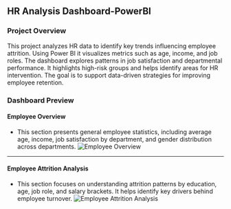 ## HR Analysis Dashboard-PowerBI

### Project Overview 
This project analyzes HR data to identify key trends influencing employee attrition.
Using Power BI it visualizes metrics such as age, income, and job roles.
The dashboard explores patterns in job satisfaction and departmental performance.
It highlights high-risk groups and helps identify areas for HR intervention.
The goal is to support data-driven strategies for improving employee retention.

### Dashboard Preview
#### **Employee Overview**
- This section presents general employee statistics, including average age, income, job satisfaction by department, and gender distribution across departments.
  ![Employee Overview](https://github.com/user-attachments/assets/5f79875e-00b7-4b0f-b8a9-11b3fbeb6522)

---
#### Employee Attrition Analysis
- This section focuses on understanding attrition patterns by education, age, job role, and salary brackets. It helps identify key drivers behind employee turnover.
   ![Employee Attrition Analysis](https://github.com/user-attachments/assets/c7da6a23-e495-4228-8227-efaa3df6df82)
